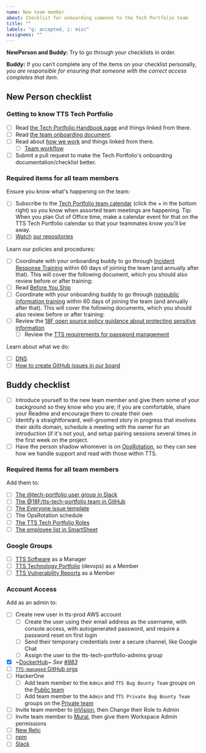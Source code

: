 ```yaml
---
name: New team member
about: Checklist for onboarding someone to the Tech Portfolio team
title: ""
labels: "g: accepted, i: misc"
assignees: ""
---
```


**NewPerson and Buddy:** Try to go through your checklists in order.

**Buddy:** If you can’t complete any of the items on your checklist personally, _you are responsible for ensuring that someone with the correct access completes that item_.

## New Person checklist

### Getting to know TTS Tech Portfolio

- [ ] Read [the Tech Portfolio Handbook page](https://handbook.tts.gsa.gov/tech-portfolio/) and things linked from there.
- [ ] Read [the team onboarding document](https://github.com/18F/tts-tech-portfolio/blob/main/how_we_work/onboarding.md).
- [ ] Read about [how we work](https://github.com/18F/tts-tech-portfolio/tree/main/how_we_work#readme) and things linked from there.
  - [ ] [Team workflow](https://github.com/18F/tts-tech-portfolio/blob/main/how_we_work/workflow.md)
- [ ] Submit a pull request to make the Tech Portfolio's onboarding documentation/checklist better.

### Required items for all team members

Ensure you know what's happening on the team:

- [ ] Subscribe to the [Tech Portfolio team calendar](https://calendar.google.com/calendar?cid=Z3NhLmdvdl82aDI5YnF1ZGx0NGVoZTVzOWswOGlmdGZxMEBncm91cC5jYWxlbmRhci5nb29nbGUuY29t) (click the + in the bottom right) so you know when assorted team meetings are happening. Tip: When you plan Out of Office time, make a calendar event for that on the TTS Tech Portfolio calendar so that your teammates know you'll be away.
- [ ] [Watch](https://docs.github.com/en/github/managing-subscriptions-and-notifications-on-github/viewing-your-subscriptions#configuring-your-watch-settings-for-an-individual-repository) [our repositories](https://github.com/18F/tts-tech-portfolio/blob/main/how_we_work/github.md)

Learn our policies and procedures:

- [ ] Coordinate with your onboarding buddy to go through [Incident Response Training](https://docs.google.com/presentation/d/1AZjQE8zBzMRWZIFUuJPkJLted1ykGtALrLPoPRx5Vls/edit#slide=id.p) within 60 days of joining the team (and annually after that). This will cover the following document, which you should also review before or after training:
- [ ] Read [Before You Ship](https://before-you-ship.18f.gov/)
- [ ] Coordinate with your onboarding buddy to go through [nonpublic information training](https://docs.google.com/presentation/d/1rXSZZ0t0kadsoP1EMJoM0T7ROkGD3Pr5wojWnf2GksI/edit) within 60 days of joining the team (and annually after that). This will cover the following documents, which you should also review before or after training:
- [ ] Review the [18F open source policy guidance about protecting sensitive information](https://github.com/18F/open-source-policy/blob/master/practice.md#protecting-sensitive-information)
  - [ ] Review the [TTS requirements for password management](https://handbook.tts.gsa.gov/password-requirements/)

Learn about what we do:

- [ ] [DNS](https://github.com/18F/dns)
- [ ] [How to create GitHub issues in our board](https://docs.google.com/presentation/d/1q8aCGgzBfP9B8yJrMHfavTwAYPupgdT94ktGPsHzjVU/edit)

## Buddy checklist

- [ ] Introduce yourself to the new team member and give them some of your background so they know who you are; if you are comfortable, share your Readme and encourage them to create their own
- [ ] Identify a straightforward, well-groomed story in progress that involves their skills domain, schedule a meeting with the owner for an introduction (if it's not you), and setup pairing sessions several times in the first week on the project.
- [ ] Have the person shadow whomever is on [OpsRotation](https://github.com/18F/tts-tech-portfolio/blob/main/how_we_work/ops_rotation.md), so they can see how we handle support and read with those within TTS.

### Required items for all team members

Add them to:

- [ ] [The @tech-portfolio user group in Slack](https://get.slack.help/hc/en-us/articles/212906697-User-Groups#edit-a-user-group)
- [ ] [The @18F/tts-tech-portfolio team in GitHub](https://github.com/orgs/18F/teams/tts-tech-portfolio/members)
- [ ] [The Everyone issue template](https://github.com/18F/tts-tech-portfolio/blob/main/.github/ISSUE_TEMPLATE/everyone.md)
- [ ] The OpsRotation schedule
- [ ] [The TTS Tech Portfolio Roles](https://github.com/18F/tts-tech-portfolio/blob/main/how_we_work/roles.md)
- [ ] [The employee list in SmartSheet](https://app.smartsheet.com/sheets/Q2CgG9V897x8rRmv8XhGGjrhFRxVVqgVx5hCmW41?view=grid)

### Google Groups

- [ ] [TTS Software](https://groups.google.com/a/gsa.gov/forum/#!managemembers/tts-software/add) as a Manager
- [ ] [TTS Technology Portfolio](https://groups.google.com/a/gsa.gov/forum/#!managemembers/devops/add) (devops) as a Member
- [ ] [TTS Vulnerability Reports](https://groups.google.com/a/gsa.gov/forum/#!managemembers/tts-vulnerability-reports/add) as a Member

### Account Access

Add as an admin to:

- [ ] Create new user in tts-prod AWS account
  - [ ] Create the user using their email address as the username, with console access, with autogenerated password, and require a password reset on first login
  - [ ] Send their temporary credentials over a secure channel, like Google Chat
  - [ ] Assign the user to the tts-tech-portfolio-admins group
- [x] ~[DockerHub](https://hub.docker.com/orgs/18fgsa)~ _See [#983](https://github.com/18F/tts-tech-portfolio/issues/983#issuecomment-809516800)_
- [ ] [`TTS-managed` GitHub orgs](https://handbook.tts.gsa.gov/github/#organizations)
- [ ] HackerOne
  - [ ] Add team member to the `Admin` and `TTS Bug Bounty Team` groups on the [Public team](https://hackerone.com/tts/team_members) 
  - [ ] Add team member to the `Admin` and `TTS Private Bug Bounty Team` groups on the [Private team](https://hackerone.com/tts-private/team_members)
- [ ] Invite team member to [InVision](https://gsa.invisionapp.com/teams/people/members), then Change their Role to Admin
- [ ] Invite team member to [Mural](https://app.mural.co/t/gsa6/settings/members), then give them Workspace Admin permissions
- [ ] [New Relic](https://account.newrelic.com/accounts/562946/users)
- [ ] [npm](https://www.npmjs.com/settings/18f/members)
- [ ] [Slack](https://handbook.tts.gsa.gov/tools/slack/user-management/#offboarding)
